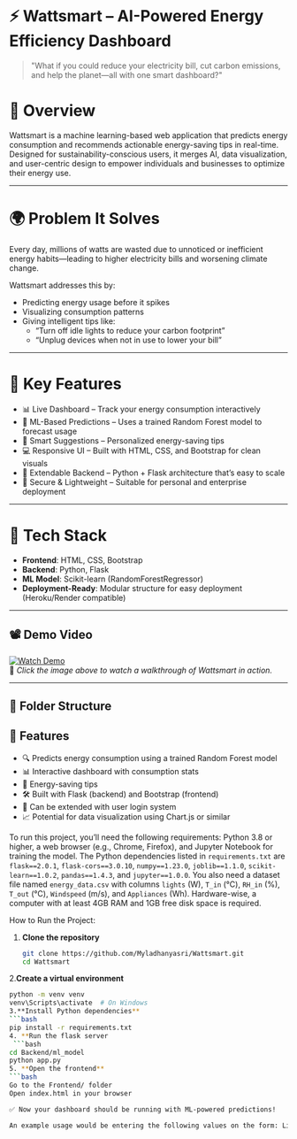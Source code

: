 # ⚡ Wattsmart – AI-Powered Energy Efficiency Dashboard

> "What if you could reduce your electricity bill, cut carbon emissions, and help the planet—all with one smart dashboard?"

# 🧠 Overview

Wattsmart is a machine learning-based web application that predicts energy consumption and recommends actionable energy-saving tips in real-time. Designed for sustainability-conscious users, it merges AI, data visualization, and user-centric design to empower individuals and businesses to optimize their energy use.

---

# 🌍 Problem It Solves

Every day, millions of watts are wasted due to unnoticed or inefficient energy habits—leading to higher electricity bills and worsening climate change.

Wattsmart addresses this by:
- Predicting energy usage before it spikes
- Visualizing consumption patterns
- Giving intelligent tips like:
  - “Turn off idle lights to reduce your carbon footprint”
  - “Unplug devices when not in use to lower your bill”

---

# 🚀 Key Features

- 📊 Live Dashboard – Track your energy consumption interactively
- 🔮 ML-Based Predictions – Uses a trained Random Forest model to forecast usage
- 🌱 Smart Suggestions – Personalized energy-saving tips
- 💻 Responsive UI  – Built with HTML, CSS, and Bootstrap for clean visuals
- 🧠 Extendable Backend – Python + Flask architecture that’s easy to scale
- 🔐 Secure & Lightweight – Suitable for personal and enterprise deployment

---

# 🧪 Tech Stack

- **Frontend**: HTML, CSS, Bootstrap
- **Backend**: Python, Flask
- **ML Model**: Scikit-learn (RandomForestRegressor)
- **Deployment-Ready**: Modular structure for easy deployment (Heroku/Render compatible)

---

## 📽️ Demo Video

[![Watch Demo](https://img.youtube.com/vi/YOUR_VIDEO_ID/0.jpg)](https://www.youtube.com/watch?v=YOUR_VIDEO_ID)  
📌 *Click the image above to watch a walkthrough of Wattsmart in action.*

---

## 🧱 Folder Structure



## 🚀 Features
- 🔍 Predicts energy consumption using a trained Random Forest model
- 📊 Interactive dashboard with consumption stats
- 🌱 Energy-saving tips
- 🛠 Built with Flask (backend) and Bootstrap (frontend)
- 🔐 Can be extended with user login system
- 📈 Potential for data visualization using Chart.js or similar

To run this project, you’ll need the following requirements: Python 3.8 or higher, a web browser (e.g., Chrome, Firefox), and Jupyter Notebook for training the model. The Python dependencies listed in `requirements.txt` are `flask==2.0.1`, `flask-cors==3.0.10`, `numpy==1.23.0`, `joblib==1.1.0`, `scikit-learn==1.0.2`, `pandas==1.4.3`, and `jupyter==1.0.0`. You also need a dataset file named `energy_data.csv` with columns `lights` (W), `T_in` (°C), `RH_in` (%), `T_out` (°C), `Windspeed` (m/s), and `Appliances` (Wh). Hardware-wise, a computer with at least 4GB RAM and 1GB free disk space is required.

How to Run the Project:
1. **Clone the repository**
   ```bash
   git clone https://github.com/Myladhanyasri/Wattsmart.git
   cd Wattsmart
2.**Create a virtual environment**
   ```bash
   python -m venv venv
   venv\Scripts\activate  # On Windows
3.**Install Python dependencies**
   ```bash
   pip install -r requirements.txt
4. **Run the flask server
    ```bash 
  cd Backend/ml_model
  python app.py
5. **Open the frontend**
   ```bash
  Go to the Frontend/ folder
  Open index.html in your browser

✅ Now your dashboard should be running with ML-powered predictions!

An example usage would be entering the following values on the form: Lights Usage as 1 W, Indoor Temperature as 12°C, Indoor Humidity as 22%, Outdoor Temperature as 23°C, and Wind Speed as 22 m/s. After clicking "Predict Appliance Lights Usage," the dashboard will display the predicted energy usage (e.g., ~60 Wh, depending on your model), potential savings (e.g., ~3 Wh), and a tip like "Reduce light usage to save 5% energy." This project is licensed under the MIT License, and you can find more details in the `LICENSE` file.
